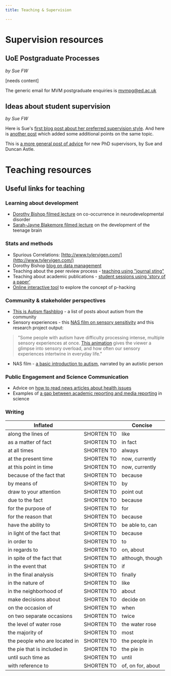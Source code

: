 ```yaml
---
title: Teaching & Supervision

---
```

# Supervision resources

## UoE Postgraduate Processes

_by Sue FW_

\[needs content\]

The generic email for MVM postgraduate enquiries is [mvmpg@ed.ac.uk](mailto:mvmpg@ed.ac.uk)

## Ideas about student supervision

_by Sue FW_

Here is Sue's [first blog post about her preferred supervision style](http://www.dart.ed.ac.uk/how-to-manage-your-supervisor-if-your-supervisor-is-me/). And here is [another post](http://dart.ed.ac.uk/advice-for-my-students/)
which added some additional points on the same topic.

This is [a more general post of advice](http://dart.ed.ac.uk/dos-and-donts-supervision/) for new PhD supervisors, by Sue and Duncan Astle.

# Teaching resources

## Useful links for teaching

### Learning about development

* [Dorothy Bishop filmed lecture](https://www.slideshare.net/deevybishop/why-do-neurodev-disorders-cooccur-leeds-grand-res-challenge-2014) on co-occurrence in neurodevelopmental disorder
* [Sarah-Jayne Blakemore filmed lecture](https://royalsociety.org/science-events-and-lectures/2013/the-teenage-brain/) on the development of the teenage brain

### Stats and methods

* Spurious Correlations: [http://www.tylervigen.com/](http://www.tylervigen.com/)
* Dorothy Bishop [blog on data management](http://deevybee.blogspot.co.uk/2014/04/data-analysis-ten-tips-i-wish-id-known.html)
* Teaching about the peer review process - [teaching using "journal sting"](http://neurodojo.blogspot.com/2013/10/using-journal-sting-papers-for-teaching.html)
* Teaching about academic publications - [student sessions using 'story of a paper'](https://twitter.com/akiraoc/status/402802424865234944/photo/1)
* [Online interactive tool](https://fivethirtyeight.com/features/science-isnt-broken/#part1) to explore the concept of p-hacking

### Community & stakeholder perspectives

* [This is Autism flashblog](http://thisisautismflashblog.blogspot.com/2013/11/about.html) - a list of posts about autism from the community
* Sensory experiences - this [NAS film on sensory sensitivity](https://www.youtube.com/watch?v=ycCN3qTYVyo&feature=youtu.be) and this research project output:

> "Some people with autism have difficulty processing intense, multiple sensory experiences at once. [This animation](https://vimeo.com/52193530) gives the viewer a glimpse into sensory overload, and how often our sensory experiences intertwine in everyday life."

* NAS film - [a basic introduction to autism](https://www.youtube.com/embed/3gZjDxt8Zrg), narrated by an autistic person

### Public Engagement and Science Communication

* Advice on [how to read news articles about health issues](https://www.nhs.uk/news/Pages/Howtoreadarticlesabouthealthandhealthcare.aspx)
* Examples of [a gap between academic reporting and media reporting](https://bigthink.com/neurobonkers/four-times-when-journalists-read-a-scientific-paper-and-reported-the-complete-opposite?utm_content=buffer3fa19&utm_medium=social&utm_source=twitter.com&utm_campaign=buffer) in science

### Writing

| Inflated |  | Concise |
| --- | --- | --- |
| along the lines of | SHORTEN TO | like |
| as a matter of fact | SHORTEN TO | in fact |
| at all times | SHORTEN TO | always |
| at the present time | SHORTEN TO | now, currently |
| at this point in time | SHORTEN TO | now, currently |
| because of the fact that | SHORTEN TO | because |
| by means of | SHORTEN TO | by |
| draw to your attention | SHORTEN TO | point out |
| due to the fact | SHORTEN TO | because |
| for the purpose of | SHORTEN TO | for |
| for the reason that | SHORTEN TO | because |
| have the ability to | SHORTEN TO | be able to, can |
| in light of the fact that | SHORTEN TO | because |
| in order to | SHORTEN TO | to |
| in regards to | SHORTEN TO | on, about |
| in spite of the fact that | SHORTEN TO | although, though |
| in the event that | SHORTEN TO | if |
| in the final analysis | SHORTEN TO | finally |
| in the nature of | SHORTEN TO | like |
| in the neighborhood of | SHORTEN TO | about |
| make decisions about | SHORTEN TO | decide on |
| on the occasion of | SHORTEN TO | when |
| on two separate occasions | SHORTEN TO | twice |
| the level of water rose | SHORTEN TO | the water rose |
| the majority of | SHORTEN TO | most |
| the people who are located in | SHORTEN TO | the people in |
| the pie that is included in | SHORTEN TO | the pie in |
| until such time as | SHORTEN TO | until |
| with reference to | SHORTEN TO | of, on for, about |
